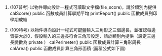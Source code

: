 1. (107普考) 以物件導向設計一程式可讀取文字檔(file_score)，請於類別內提供
   calScore() public 函數成員計算學期平均
   printReport() public 函數成員列印學期成績

2. (109特考) 以物件導向設計一程式可鍵盤輸入三角形之三個邊長，並確認每邊皆要大於0，假設輸入的三邊長符合三角形設定，請於類別內提供（設定三邊長變數為
   private ）
   calPerimeter() public 函數成員計算三角形周長
   calArea() public 函數成員計算三角形面積 (面積公式如下圖)
